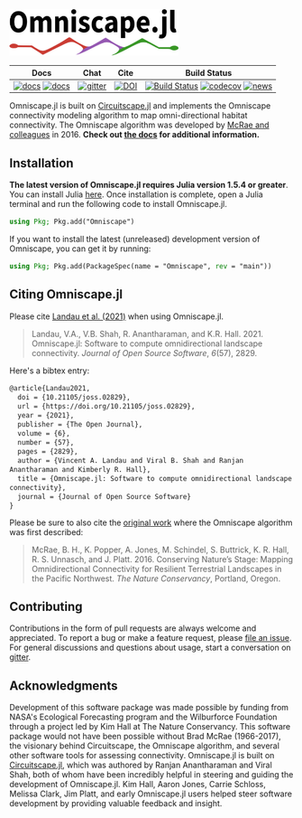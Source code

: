 <img src='docs/src/assets/logo.png' width=300/>

| **Docs** | **Chat** | **Cite** | **Build Status** |
|:-----------------------------------------------------:|:------------------------------------:|:-----------:|:-------:|
| [![docs](https://img.shields.io/badge/docs-stable-blue.svg)](https://docs.circuitscape.org/Omniscape.jl/stable) [![docs](https://img.shields.io/badge/docs-latest-blue.svg)](https://docs.circuitscape.org/Omniscape.jl/latest) | [![gitter](https://badges.gitter.im/Circuitscape/Omniscape.jl.png)](https://gitter.im/Circuitscape/Omniscape.jl) | [![DOI](https://joss.theoj.org/papers/10.21105/joss.02829/status.svg)](https://doi.org/10.21105/joss.02829) | [![Build Status](https://github.com/Circuitscape/Omniscape.jl/workflows/CI/badge.svg)](https://github.com/Circuitscape/Omniscape.jl/actions?query=workflow%3ACI) [![codecov](https://codecov.io/gh/Circuitscape/Omniscape.jl/branch/main/graph/badge.svg)](https://codecov.io/gh/Circuitscape/Omniscape.jl) [![news](https://img.shields.io/static/v1?label=version&message=v0.5.0&color=orange)](https://github.com/Circuitscape/Omniscape.jl/releases) |

Omniscape.jl is built on [Circuitscape.jl](https://github.com/Circuitscape/Circuitscape.jl) and implements the Omniscape connectivity modeling algorithm to map omni-directional habitat connectivity. The Omniscape algorithm was developed by [McRae and colleagues](https://www.researchgate.net/publication/304842896_Conserving_Nature's_Stage_Mapping_Omnidirectional_Connectivity_for_Resilient_Terrestrial_Landscapes_in_the_Pacific_Northwest) in 2016. **Check out [the docs](https://circuitscape.github.io/Omniscape.jl/stable) for additional information.**

## Installation

**The latest version of Omniscape.jl requires Julia version 1.5.4 or greater**. You can install Julia [here](https://julialang.org/downloads/). Once installation is complete, open a Julia terminal and run the following code to install Omniscape.jl.
```julia
using Pkg; Pkg.add("Omniscape")
```
If you want to install the latest (unreleased) development version of Omniscape, you can get it by running:
```julia
using Pkg; Pkg.add(PackageSpec(name = "Omniscape", rev = "main"))
```

## Citing Omniscape.jl 

Please cite [Landau et al. (2021)](https://doi.org/10.21105/joss.02829) when using Omniscape.jl.
> Landau, V.A., V.B. Shah, R. Anantharaman, and K.R. Hall. 2021. Omniscape.jl: Software to compute omnidirectional landscape connectivity. *Journal of Open Source Software*, *6*(57), 2829.

Here's a bibtex entry:
```
@article{Landau2021,
  doi = {10.21105/joss.02829},
  url = {https://doi.org/10.21105/joss.02829},
  year = {2021},
  publisher = {The Open Journal},
  volume = {6},
  number = {57},
  pages = {2829},
  author = {Vincent A. Landau and Viral B. Shah and Ranjan Anantharaman and Kimberly R. Hall},
  title = {Omniscape.jl: Software to compute omnidirectional landscape connectivity},
  journal = {Journal of Open Source Software}
}

```

Please be sure to also cite the [original work](https://www.researchgate.net/publication/304842896_Conserving_Nature's_Stage_Mapping_Omnidirectional_Connectivity_for_Resilient_Terrestrial_Landscapes_in_the_Pacific_Northwest) where the Omniscape algorithm was first described:
> McRae, B. H., K. Popper, A. Jones, M. Schindel, S. Buttrick, K. R. Hall, R. S. Unnasch, and J. Platt. 2016. Conserving Nature’s Stage: Mapping Omnidirectional Connectivity for Resilient Terrestrial Landscapes in the Pacific Northwest. *The Nature Conservancy*, Portland, Oregon.

## Contributing
Contributions in the form of pull requests are always welcome and appreciated. To report a bug or make a feature request, please [file an issue](https://github.com/Circuitscape/Omniscape.jl/issues/new). For general discussions and questions about usage, start a conversation on [gitter](https://gitter.im/Circuitscape/Omniscape.jl).

## Acknowledgments
Development of this software package was made possible by funding from NASA's Ecological Forecasting program and the Wilburforce Foundation through a project led by Kim Hall at The Nature Conservancy. This software package would not have been possible without Brad McRae (1966-2017), the visionary behind Circuitscape, the Omniscape algorithm, and several other software tools for assessing connectivity. Omniscape.jl is built on [Circuitscape.jl](https://github.com/Circuitscape/Circuitscape.jl), which was authored by Ranjan Anantharaman and Viral Shah, both of whom have been incredibly helpful in steering and guiding the development of Omniscape.jl. Kim Hall, Aaron Jones, Carrie Schloss, Melissa Clark, Jim Platt, and early Omniscape.jl users helped steer software development by providing valuable feedback and insight.
